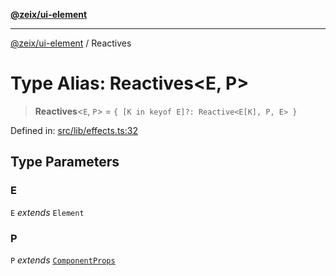 [**@zeix/ui-element**](../README.md)

***

[@zeix/ui-element](../globals.md) / Reactives

# Type Alias: Reactives\<E, P\>

> **Reactives**\<`E`, `P`\> = `{ [K in keyof E]?: Reactive<E[K], P, E> }`

Defined in: [src/lib/effects.ts:32](https://github.com/zeixcom/ui-element/blob/8864649de9d6985ed1a958dac8b1b4b7b4877403/src/lib/effects.ts#L32)

## Type Parameters

### E

`E` *extends* `Element`

### P

`P` *extends* [`ComponentProps`](ComponentProps.md)
